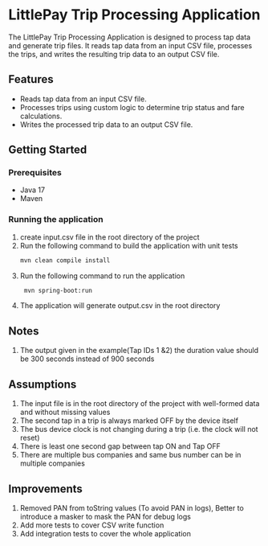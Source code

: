 # LittlePay Trip Processing Application

The LittlePay Trip Processing Application is designed to process tap data and generate trip files. It reads tap data from an input CSV file, processes the trips, and writes the resulting trip data to an output CSV file.

## Features

- Reads tap data from an input CSV file.
- Processes trips using custom logic to determine trip status and fare calculations.
- Writes the processed trip data to an output CSV file.

## Getting Started

### Prerequisites

- Java 17
- Maven

### Running the application

1. create input.csv file in the root directory of the project
2. Run the following command to build the application with unit tests
   ```sh
   mvn clean compile install
   ```
3. Run the following command to run the application
   ```sh
    mvn spring-boot:run
    ```
4. The application will generate output.csv in the root directory

## Notes

1. The output given in the example(Tap IDs 1 &2) the duration value should be 300 seconds instead of 900 seconds

## Assumptions

1. The input file is in the root directory of the project with well-formed data and without missing values
2. The second tap in a trip is always marked OFF by the device itself
3. The bus device clock is not changing during a trip (i.e. the clock will not reset)
4. There is least one second gap between tap ON and Tap OFF
5. There are multiple bus companies and same bus number can be in multiple companies 


## Improvements

1. Removed PAN from toString values (To avoid PAN in logs), Better to introduce a masker to mask the PAN for debug logs
2. Add more tests to cover CSV write function
3. Add integration tests to cover the whole application